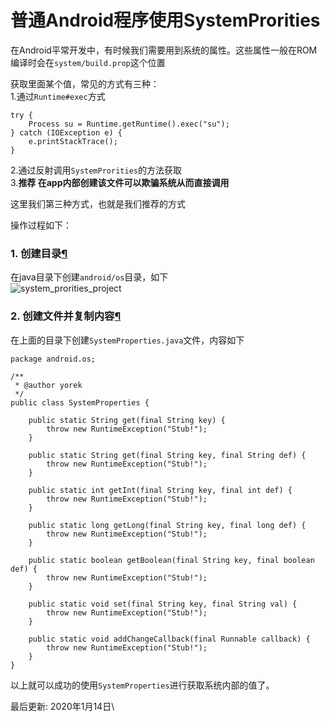 # 普通Android程序使用SystemProrities

在Android平常开发中，有时候我们需要用到系统的属性。这些属性一般在ROM编译时会在`system/build.prop`这个位置

获取里面某个值，常见的方式有三种：\
1.通过`Runtime#exec`方式

```
try {
    Process su = Runtime.getRuntime().exec("su");
} catch (IOException e) {
    e.printStackTrace();
}
```

2.通过反射调用`SystemProrities`的方法获取\
3.**推荐 在app内部创建该文件可以欺骗系统从而直接调用**

这里我们第三种方式，也就是我们推荐的方式

操作过程如下：

### 1. 创建目录[¶](https://blog.yorek.xyz/android/other/SystemProrities/#1) <a href="#1" id="1"></a>

在java目录下创建`android/os`目录，如下\
![system\_prorities\_project](https://blog.yorek.xyz/assets/images/android/system\_prorities\_project.png)

### 2. 创建文件并复制内容[¶](https://blog.yorek.xyz/android/other/SystemProrities/#2) <a href="#2" id="2"></a>

在上面的目录下创建`SystemProperties.java`文件，内容如下

```
package android.os;

/**
 * @author yorek
 */
public class SystemProperties {

    public static String get(final String key) {
        throw new RuntimeException("Stub!");
    }

    public static String get(final String key, final String def) {
        throw new RuntimeException("Stub!");
    }

    public static int getInt(final String key, final int def) {
        throw new RuntimeException("Stub!");
    }

    public static long getLong(final String key, final long def) {
        throw new RuntimeException("Stub!");
    }

    public static boolean getBoolean(final String key, final boolean def) {
        throw new RuntimeException("Stub!");
    }

    public static void set(final String key, final String val) {
        throw new RuntimeException("Stub!");
    }

    public static void addChangeCallback(final Runnable callback) {
        throw new RuntimeException("Stub!");
    }
}
```

以上就可以成功的使用`SystemProperties`进行获取系统内部的值了。

最后更新: 2020年1月14日\

